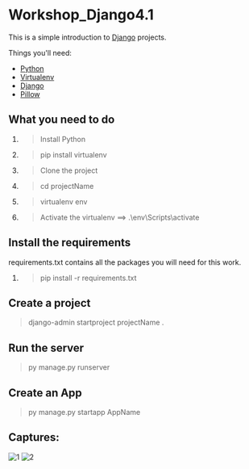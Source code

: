 # Workshop_Django4.1 

This is a simple introduction to [Django](https://www.djangoproject.com/) projects.

Things you'll need:

- [Python](https://www.python.org/)
- [Virtualenv](https://virtualenv.pypa.io/en/latest/)
- [Django](https://www.djangoproject.com/)
- [Pillow](https://python-pillow.org/)


## What you need to do

1. > Install Python
2. > pip install virtualenv
3. > Clone the project
4. > cd projectName
5. > virtualenv env
6. > Activate the virtualenv ==> .\env\Scripts\activate


## Install the requirements

requirements.txt contains all the packages you will need for this work.

1. > pip install -r requirements.txt



## Create a project

> django-admin startproject projectName .

## Run the server

> py manage.py runserver

## Create an App
> py manage.py startapp AppName

## Captures:
![1](https://user-images.githubusercontent.com/61566287/219137584-1cc30f2b-bc09-459c-9844-f8e2be3f0701.PNG)
![2](https://user-images.githubusercontent.com/61566287/219137651-7d0a66c9-7cd9-4c28-ab6d-6f1c0f7db223.PNG)

